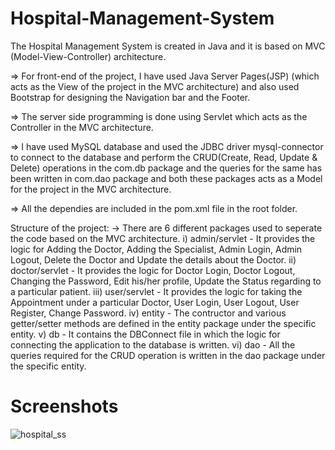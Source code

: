# Hospital-Management-System
The Hospital Management System is created in Java and it is based on MVC (Model-View-Controller) architecture.

=> For front-end of the project, I have used Java Server Pages(JSP) (which acts as the View of the project in the MVC architecture) and also used Bootstrap for designing the Navigation bar and the Footer.

=> The server side programming is done using Servlet which acts as the Controller in the MVC architecture.

=> I have used MySQL database and used the JDBC driver mysql-connector to connect to the database and perform the CRUD(Create, Read, Update & Delete) operations in the com.db package and the queries for the same has been written in com.dao package and both these packages acts as a Model for the project in the MVC architecture.

=> All the dependies are included in the pom.xml file in the root folder.

Structure of the project:
-> There are 6 different packages used to seperate the code based on the MVC architecture. 
i) admin/servlet - It provides the logic for Adding the Doctor, Adding the Specialist, Admin Login, Admin Logout, Delete the Doctor and Update the details about the Doctor.
ii) doctor/servlet - It provides the logic for Doctor Login, Doctor Logout, Changing the Password, Edit his/her profile, Update the Status regarding to a particular patient.
iii) user/servlet - It provides the logic for taking the Appointment under a particular Doctor, User Login, User Logout, User Register, Change Password.
iv) entity - The contructor and various getter/setter methods are defined in the entity package under the specific entity.
v) db - It contains the DBConnect file in which the logic for connecting the application to the database is written.
vi) dao - All the queries required for the CRUD operation is written in the dao package under the specific entity.

# Screenshots

![hospital_ss](https://github.com/om-3004/Hospital-Management-System/assets/76418145/a5de700e-3c4c-4fc9-8370-2e32727d7493)
